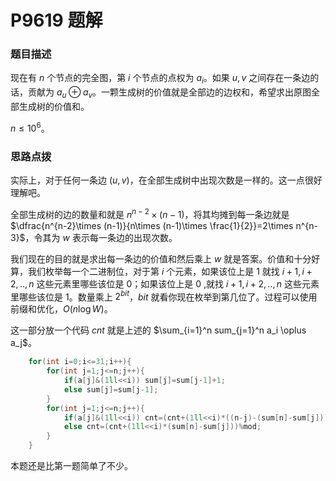 # P9619 题解

### 题目描述

现在有 $n$ 个节点的完全图，第 $i$ 个节点的点权为 $a_i$。如果 $u,v$ 之间存在一条边的话，贡献为 $a_u \oplus a_v$。一颗生成树的价值就是全部边的边权和，希望求出原图全部生成树的价值和。

$n \leqslant 10^6$。

### 思路点拨

实际上，对于任何一条边 $(u,v)$，在全部生成树中出现次数是一样的。这一点很好理解吧。

全部生成树的边的数量和就是 $n^{n-2}\times (n-1)$，将其均摊到每一条边就是 $\dfrac{n^{n-2}\times (n-1)}{n\times (n-1)\times \frac{1}{2}}=2\times n^{n-3}$，令其为 $w$ 表示每一条边的出现次数。

我们现在的目的就是求出每一条边的价值和然后乘上 $w$ 就是答案。价值和十分好算，我们枚举每一个二进制位，对于第 $i$ 个元素，如果该位上是 $1$ 就找 $i+1,i+2,..,n$ 这些元素里哪些该位是 $0$；如果该位上是 $0$ ,就找 $i+1,i+2,..,n$ 这些元素里哪些该位是 $1$。数量乘上 $2^{bit}$，$bit$ 就看你现在枚举到第几位了。过程可以使用前缀和优化，$O(n \log W)$。

这一部分放一个代码 $cnt$ 就是上述的 $\sum_{i=1}^n sum_{j=1}^n a_i \oplus a_j$。

```cpp
	for(int i=0;i<=31;i++){
		for(int j=1;j<=n;j++){
			if(a[j]&(1ll<<i)) sum[j]=sum[j-1]+1;
			else sum[j]=sum[j-1];
		}
		for(int j=1;j<=n;j++){
			if(a[j]&(1ll<<i)) cnt=(cnt+(1ll<<i)*((n-j)-(sum[n]-sum[j])))%mod;
			else cnt=(cnt+(1ll<<i)*(sum[n]-sum[j]))%mod;
		}
	}
```


本题还是比第一题简单了不少。